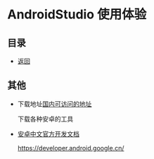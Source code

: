 # AndroidStudio 使用体验

## 目录

- [返回](../README.md)

## 其他

- 下载地址[国内可访问的地址](https://www.androiddevtools.cn/)

  下载各种安卓的工具

- [安卓中文官方开发文档](https://developer.android.google.cn/)

  https://developer.android.google.cn/
